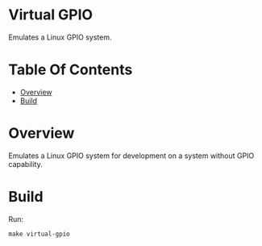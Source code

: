 # Virtual GPIO
Emulates a Linux GPIO system.

# Table Of Contents
- [Overview](#overview)
- [Build](#build)

# Overview
Emulates a Linux GPIO system for development on a system without GPIO 
capability.

# Build
Run:

```
make virtual-gpio
```
